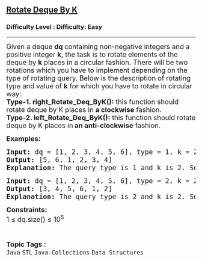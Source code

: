 <h2><a href="https://www.geeksforgeeks.org/problems/rotate-deque-by-k/1?page=6&category=Java&sortBy=submissions">Rotate Deque By K</a></h2><h3>Difficulty Level : Difficulty: Easy</h3><hr><div class="problems_problem_content__Xm_eO"><p><span style="font-size: 18px;">Given a deque <strong>dq </strong>containing non-negative integers and a positive integer <strong>k</strong>, the task is to rotate elements of the deque by <strong>k</strong> places in a circular fashion. There will be two rotations which you have to implement depending on the type of rotating query. Below is the description of rotating type and value of <strong>k</strong> for which you have to rotate in circular way:<br><strong>Type-1. right_Rotate_Deq_ByK():</strong> this function should rotate deque by K places in <strong>a clockwise</strong> fashion.<br><strong>Type-2. left_Rotate_Deq_ByK():</strong> this function should rotate deque by K places in<strong> an anti-clockwise</strong> fashion.</span></p>
<p><span style="font-size: 18px;"><strong>Examples:</strong></span></p>
<pre><span style="font-size: 18px;"><strong>Input: </strong>dq = [1, 2, 3, 4, 5, 6], type = 1, k = 2
<strong>Output:</strong> [5, 6, 1, 2, 3, 4]&nbsp;
<strong>Explanation:</strong> The query type is 1 and k is 2. So, we need to right rotate dequeue by 2 times. In 1 right rotation we get [6, 1, 2, 3, 4, 5]. In another we get [5, 6, 1, 2, 3, 4].</span></pre>
<pre><span style="font-size: 18px;"><strong>Input:</strong> dq = [1, 2, 3, 4, 5, 6], type = 2, k = 2 
<strong>Output:</strong> [3, 4, 5, 6, 1, 2]&nbsp;
<strong>Explanation:</strong> The query type is 2 and k is 2. So, we need to left rotate dequeue by 2 times. In 1 left rotation we get [2, 3, 4, 5, 6, 1]. In another we get [3, 4, 5, 6, 1, 2].</span></pre>
<p><strong><span style="font-size: 18px;">Constraints:</span></strong><br><span style="font-size: 18px;">1 ≤ dq.size() ≤ 10<sup>5&nbsp;</sup></span></p></div><br><p><span style=font-size:18px><strong>Topic Tags : </strong><br><code>Java</code>&nbsp;<code>STL</code>&nbsp;<code>Java-Collections</code>&nbsp;<code>Data Structures</code>&nbsp;